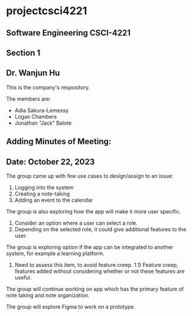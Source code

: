 # projectcsci4221

## Software Engineering CSCI-4221
## Section 1
## Dr. Wanjun Hu

This is the company's respository.

The members are:
- Adia Sakura-Lemessy
- Logan Chambers
- Jonathan "Jack" Balote


## Adding Minutes of Meeting:
## Date: October 22, 2023

The group came up with few use cases to design/assign to an issue:
1) Logging into the system
2) Creating a note-taking
3) Adding an event to the calendar

The group is also exploring how the app will make it more user specific. 
1) Consider an option where a user can select a role.
2) Depending on the selected role, it could give additional features to the user.

The group is exploring option if the app can be integrated to another system, for example a learning platform.
1) Need to assess this item, to avoid feature creep.
1.1) Feature creep, features added without considering whether or not these features are useful.

The group will continue working on app which has the primary feature of note taking and note organization.

The group will explore Figma to work on a prototype.
